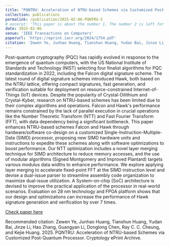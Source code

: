 ```yaml
---
title: "PQNTRU: Acceleration of NTRU-based Schemes via Customized Post-Quantum Processor"
collection: publications
permalink: /publication/2025-02-06-PQNTRU-5
# excerpt: 'This paper is about the number 1. The number 2 is left for future work.'
date: 2025-02-06
venue: 'IEEE Transactions on Computers'
paperurl: 'https://eprint.iacr.org/2024/1754.pdf'
citation: 'Zewen Ye, Junhao Huang, Tianshun Huang, Yudan Bai, Jinze Li, Hao Zhang, Guangyan Li, Donglong Chen, Ray C. C. Cheung, and Kejie Huang. 2025. PQNTRU: Acceleration of NTRU-based Schemes via Customized Post-Quantum Processor. Cryptology ePrint Archive.'
---
```


Post-quantum cryptography (PQC) has rapidly evolved in response to the emergence of quantum computers, with the US National Institute of Standards and Technology (NIST) selecting four finalist algorithms for PQC standardization in 2022, including the Falcon digital signature scheme. The latest round of digital signature schemes introduced Hawk, both based on the NTRU lattice, offering compact signatures, fast generation, and verification suitable for deployment on resource-constrained Internet-of-Things (IoT) devices. Despite the popularity of Crystal-Dilithium and Crystal-Kyber, research on NTRU-based schemes has been limited due to their complex algorithms and operations. Falcon and Hawk's performance remains constrained by the lack of parallel execution in crucial operations like the Number Theoretic Transform (NTT) and Fast Fourier Transform (FFT), with data dependency being a significant bottleneck. This paper enhances NTRU-based schemes Falcon and Hawk through hardware/software co-design on a customized Single-Instruction-Multiple-Data (SIMD) processor, proposing new SIMD hardware units and instructions to expedite these schemes along with software optimizations to boost performance. Our NTT optimization includes a novel layer merging technique for SIMD architecture to reduce memory accesses, and the use of modular algorithms (Signed Montgomery and Improved Plantard) targets various modulus data widths to enhance performance. We explore applying layer merging to accelerate fixed-point FFT at the SIMD instruction level and devise a dual-issue parser to streamline assembly code organization to maximize dual-issue utilization. A System-on-chip (SoC) architecture is devised to improve the practical application of the processor in real-world scenarios. Evaluation on 28 nm technology and FPGA platform shows that our design and optimizations can increase the performance of Hawk signature generation and verification by over 7 times.

[Check paper here](https://eprint.iacr.org/2024/1754.pdf)

Recommended citation: Zewen Ye, Junhao Huang, Tianshun Huang, Yudan Bai, Jinze Li, Hao Zhang, Guangyan Li, Donglong Chen, Ray C. C. Cheung, and Kejie Huang. 2025. PQNTRU: Acceleration of NTRU-based Schemes via Customized Post-Quantum Processor. Cryptology ePrint Archive.